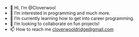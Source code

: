 - 👋 Hi, I’m @Cloverwool
- 👀 I’m interested in programming and much more.
- 🌱 I’m currently learning how to get into career programming.
- 💞️ I’m looking to collaborate on fun projects!
- 📫 How to reach me cloverwooldridge@gmail.com

